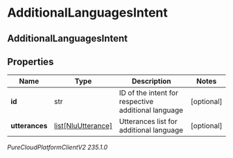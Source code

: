 # AdditionalLanguagesIntent

## AdditionalLanguagesIntent

## Properties

|Name | Type | Description | Notes|
|------------ | ------------- | ------------- | -------------|
| **id** | str | ID of the intent for respective additional language | [optional] |
| **utterances** | [list[NluUtterance]](NluUtterance) | Utterances list for additional language | [optional] |



_PureCloudPlatformClientV2 235.1.0_
